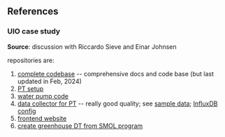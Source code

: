 ## References

### UIO case study

**Source**: discussion with Riccardo Sieve and Einar Johnsen

repositories are:

1. [complete codebase](https://github.com/N-essuno/greenhouse_twin_project)
   -- comprehensive docs and code base (but last updated in Feb, 2024)
1. [PT setup](https://github.com/sievericcardo/greenhouse_dt_project)
1. [water pump code](https://github.com/MarcoAmato/greenhouse_actuator)
1. [data collector for PT](https://github.com/N-essuno/greenhouse-data-collector)
   -- really good quality; see
   [sample data](https://github.com/sievericcardo/greenhousedt_frontend/blob/main/basic_data.csv);
   [InfluxDB config](https://github.com/sievericcardo/greenhouse-data-collector/blob/master/collector/config.ini.example)
1. [frontend website](https://github.com/sievericcardo/greenhousedt_frontend)
1. [create greenhouse DT from SMOL program](https://github.com/N-essuno/smol_scheduler)
